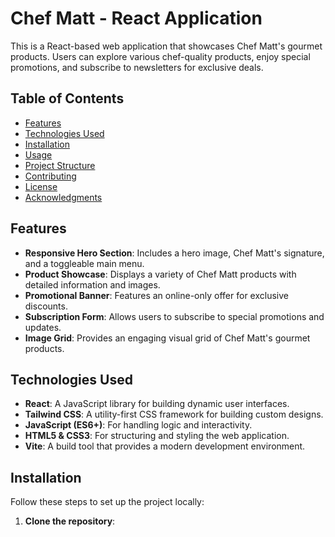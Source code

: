 # Chef Matt - React Application

This is a React-based web application that showcases Chef Matt's gourmet products. Users can explore various chef-quality products, enjoy special promotions, and subscribe to newsletters for exclusive deals.

## Table of Contents

- [Features](#features)
- [Technologies Used](#technologies-used)
- [Installation](#installation)
- [Usage](#usage)
- [Project Structure](#project-structure)
- [Contributing](#contributing)
- [License](#license)
- [Acknowledgments](#acknowledgments)

## Features

- **Responsive Hero Section**: Includes a hero image, Chef Matt's signature, and a toggleable main menu.
- **Product Showcase**: Displays a variety of Chef Matt products with detailed information and images.
- **Promotional Banner**: Features an online-only offer for exclusive discounts.
- **Subscription Form**: Allows users to subscribe to special promotions and updates.
- **Image Grid**: Provides an engaging visual grid of Chef Matt's gourmet products.

## Technologies Used

- **React**: A JavaScript library for building dynamic user interfaces.
- **Tailwind CSS**: A utility-first CSS framework for building custom designs.
- **JavaScript (ES6+)**: For handling logic and interactivity.
- **HTML5 & CSS3**: For structuring and styling the web application.
- **Vite**: A build tool that provides a modern development environment.

## Installation

Follow these steps to set up the project locally:

1. **Clone the repository**:

   ```bash
 
